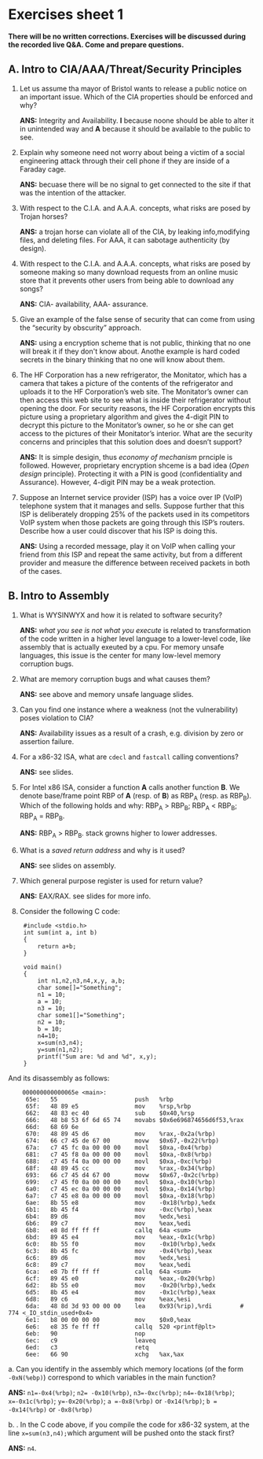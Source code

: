 # Exercises sheet 1

**There will be no written corrections. Exercises will be discussed during the recorded live Q&A. Come and prepare questions.**

## A. Intro to CIA/AAA/Threat/Security Principles
1. Let us assume tha mayor of Bristol wants to release a public notice on an important issue. Which of the CIA properties should be enforced and why? 
	
	**ANS:** Integrity and Availability. **I** because noone should be able to alter it in unintended way and **A** because it should be available to the public to see.
2. Explain why someone need not worry about being a victim of a social engineering attack through their cell phone if they are inside of a Faraday cage. 
	
	**ANS:** becuase there will be no signal to get connected to the site if that was the intention of the attacker.
3. With respect to the C.I.A. and A.A.A. concepts, what risks are posed by Trojan horses? 
	
	**ANS:** a trojan horse can violate all of the CIA, by leaking info,modifying files, and deleting files. For AAA, it can sabotage authenticity (by design). 
4. With respect to the C.I.A. and A.A.A. concepts, what risks are posed by someone making so many download requests from an online music store that it prevents other users from being able to download any songs? 
	
	**ANS:** CIA- availability, AAA- assurance.
5. Give an example of the false sense of security that can come from using the “security by obscurity” approach. 
	
	**ANS:** using a encryption scheme that is not public, thinking that no one will break it if they don't know about. Anothe example is hard coded secrets in the binary thinking that no one will know about them. 
6. The HF Corporation has a new refrigerator, the Monitator, which has a camera that takes a picture of the contents of the refrigerator and uploads it to the HF Corporation’s web site. The Monitator’s owner can then access this web site to see what is inside their refrigerator without opening the door. For security reasons, the HF Corporation encrypts this picture using a proprietary algorithm and gives the 4-digit PIN to decrypt this picture to the Monitator’s owner, so he or she can get access to the pictures of their Monitator’s interior. What are the security concerns and principles that this solution does and doesn’t support? 
	
	**ANS:** It is simple desigin, thus *economy of mechanism* prnciple is followed. However, proprietary encryption shceme is a bad idea (*Open design* principle). Protecting it with a PIN is good (confidentiality and Assurance). However, 4-digit PIN may be a weak protection. 
7. Suppose an Internet service provider (ISP) has a voice over IP (VoIP) telephone system that it manages and sells. Suppose further that this ISP is deliberately dropping 25% of the packets used in its competitors VoIP system when those packets are going through this ISP’s routers. Describe how a user could discover that his ISP is doing this. 
	
	**ANS:** Using a recorded message, play it on VoIP when calling your friend from *this* ISP and repeat the same activity, but from a different provider and measure the difference between received packets in both of the cases. 

## B. Intro to Assembly

1. What is WYSINWYX and how it is related to software security?
	
	**ANS:** *what you see is not what you execute* is related to transformation of the code written in a higher level language to a lower-level code, like assembly that is actually exeuted by a cpu. For memory unsafe languages, this issue is the center for many low-level memory corruption bugs. 
2. What are memory corruption bugs and what causes them?
	
	**ANS:** see above and memory unsafe language slides.
3. Can you find one instance where a weakness (not the vulnerability) poses violation to CIA?
	
	**ANS:** Availability issues as a result of a crash, e.g. division by zero or assertion failure.
4. For a x86-32 ISA, what are `cdecl` and `fastcall` calling conventions?
	
	**ANS:** see slides.
5. For Intel x86 ISA, consider a function **A** calls another function **B**. We denote base/frame point RBP of **A** (resp. of **B**) as RBP<sub>A</sub> (resp. as RBP<sub>B</sub>). Which of the following holds and why:
	RBP<sub>A</sub> > RBP<sub>B</sub>; RBP<sub>A</sub> < RBP<sub>B</sub>; RBP<sub>A</sub> = RBP<sub>B</sub>.
	
	**ANS:** RBP<sub>A</sub> > RBP<sub>B</sub>. stack growns higher to lower addresses.
6. What  is a *saved return address* and why is it used?
	
	**ANS:** see slides on assembly.
7. Which general purpose register is used for return value?
	
	**ANS:** EAX/RAX. see slides for more info.
8. Consider the following C code:

		#include <stdio.h>
		int sum(int a, int b)
		{
		    return a+b;
		}

		void main()
		{
		    int n1,n2,n3,n4,x,y, a,b;
		    char some[]="Something";
		    n1 = 10;
		    a = 10;
		    n3 = 10;
		    char some1[]="Something";
		    n2 = 10;
		    b = 10;
		    n4=10;
		    x=sum(n3,n4);
		    y=sum(n1,n2);
		    printf("Sum are: %d and %d", x,y);
		}
And its disassembly as follows:

		000000000000065e <main>:
		 65e:	55                   	push   %rbp
		 65f:	48 89 e5             	mov    %rsp,%rbp
		 662:	48 83 ec 40          	sub    $0x40,%rsp
		 666:	48 b8 53 6f 6d 65 74 	movabs $0x6e696874656d6f53,%rax
		 66d:	68 69 6e 
		 670:	48 89 45 d6          	mov    %rax,-0x2a(%rbp)
		 674:	66 c7 45 de 67 00    	movw   $0x67,-0x22(%rbp)
		 67a:	c7 45 fc 0a 00 00 00 	movl   $0xa,-0x4(%rbp)
		 681:	c7 45 f8 0a 00 00 00 	movl   $0xa,-0x8(%rbp)
		 688:	c7 45 f4 0a 00 00 00 	movl   $0xa,-0xc(%rbp)
		 68f:	48 89 45 cc          	mov    %rax,-0x34(%rbp)
		 693:	66 c7 45 d4 67 00    	movw   $0x67,-0x2c(%rbp)
		 699:	c7 45 f0 0a 00 00 00 	movl   $0xa,-0x10(%rbp)
		 6a0:	c7 45 ec 0a 00 00 00 	movl   $0xa,-0x14(%rbp)
		 6a7:	c7 45 e8 0a 00 00 00 	movl   $0xa,-0x18(%rbp)
		 6ae:	8b 55 e8             	mov    -0x18(%rbp),%edx
		 6b1:	8b 45 f4             	mov    -0xc(%rbp),%eax
		 6b4:	89 d6                	mov    %edx,%esi
		 6b6:	89 c7                	mov    %eax,%edi
		 6b8:	e8 8d ff ff ff       	callq  64a <sum>
		 6bd:	89 45 e4             	mov    %eax,-0x1c(%rbp)
		 6c0:	8b 55 f0             	mov    -0x10(%rbp),%edx
		 6c3:	8b 45 fc             	mov    -0x4(%rbp),%eax
		 6c6:	89 d6                	mov    %edx,%esi
		 6c8:	89 c7                	mov    %eax,%edi
		 6ca:	e8 7b ff ff ff       	callq  64a <sum>
		 6cf:	89 45 e0             	mov    %eax,-0x20(%rbp)
		 6d2:	8b 55 e0             	mov    -0x20(%rbp),%edx
		 6d5:	8b 45 e4             	mov    -0x1c(%rbp),%eax
		 6d8:	89 c6                	mov    %eax,%esi
		 6da:	48 8d 3d 93 00 00 00 	lea    0x93(%rip),%rdi        # 774 <_IO_stdin_used+0x4>
		 6e1:	b8 00 00 00 00       	mov    $0x0,%eax
		 6e6:	e8 35 fe ff ff       	callq  520 <printf@plt>
		 6eb:	90                   	nop
		 6ec:	c9                   	leaveq 
		 6ed:	c3                   	retq   
		 6ee:	66 90                	xchg   %ax,%ax
		 
a. Can you identify in the assembly which memory locations (of the form `-0xN(%ebp)`) correspond to which variables in the main function?
	
**ANS:** `n1=-0x4(%rbp)`; `n2= -0x10(%rbp)`, `n3=-0xc(%rbp)`; `n4=-0x18(%rbp)`; `x=-0x1c(%rbp)`; `y=-0x20(%rbp)`; `a =-0x8(%rbp)` or `-0x14(%rbp)`; `b = -0x14(%rbp)` or `-0x8(%rbp)`

b. . In the C code above, if you compile the code for x86-32 system, at the line `x=sum(n3,n4);`which argument will be pushed onto the stack first?
	
**ANS:** `n4`.
